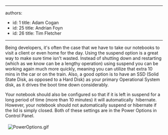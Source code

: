 

---
authors:
  - id: 1
    title: Adam Cogan
  - id: 25
    title: Andrian Foyn
  - id: 26
    title: Tim Fletcher
---




<span class='intro'> ​Being developers, it's often the case that we have to take our notebooks to visit a client or even home for the day. Using the suspend option is a great way to make sure time isn't wasted. Instead of shutting down and restarting (which as we know can be a lengthy operation) using suspend you can be working again much more quickly, meaning you can utilize that extra 10 mins in the car or on the train.&#160;Also, a good option is to have an SSD (Solid State Disk, as opposed to a Hard Disk) as your primary Operational System disk, as it drives the boot time down considerably.<br> </span>

<p>Your notebook should also be configured so that if it is left in suspend for a long period of time (more than 10 minutes) it will automatically&#160; hibernate. However, your notebook should not automatically suspend or hibernate if the lid is simply closed. Both of these settings are in the Power Options in Control Panel.</p>
<div>&#160;<img alt="PowerOptions.gif" src="/PublishingImages/PowerOptions.gif" style="margin&#58;5px;" /><br><br></div>


